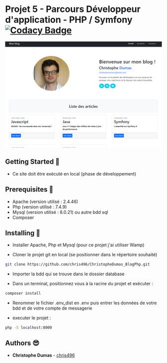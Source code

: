 # Projet 5 - Parcours Développeur d'application - PHP / Symfony [![Codacy Badge](https://app.codacy.com/project/badge/Grade/467df3705c9743cd9569539f8702b7f1)](https://www.codacy.com/gh/chris496/ChristopheDumas_BlogPhp/dashboard?utm_source=github.com&amp;utm_medium=referral&amp;utm_content=chris496/ChristopheDumas_BlogPhp&amp;utm_campaign=Badge_Grade)

<p align="center">
<img src="./assets/img/CaptureAccueil.png" alt="capture d'écran" width="600px"/>
</p>

## Getting Started &#x1F3C1;

* Ce site doit être exécuté en local (phase de développement)  

## Prerequisites &#x1F4DC;

* Apache (version utilisé : 2.4.46)  
* Php (version utilisé : 7.4.9)
* Mysql (version utilisé : 8.0.21) ou autre bdd sql
* Composer

## Installing &#x1F4BE;

* Installer Apache, Php et Mysql (pour ce projet j'ai utiliser Wamp)

* Cloner le projet git en local (se positionner dans le répertoire souhaité)

```bash
git clone https://github.com/chris496/ChristopheDumas_BlogPhp.git
```

* Importer la bdd qui se trouve dans le dossier database

* Dans un terminal, positionnez vous à la racine du projet et exécuter :

```bash
composer install
```

* Renommer le fichier .env_dist en .env puis entrer les données de votre bdd et de votre compte de messagerie

* executer le projet :

```bash
php -S localhost:8000
```

## Authors &#x1F60E;

* **Christophe Dumas** - [chris496](https://github.com/chris496)

